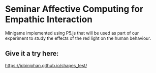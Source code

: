 # Seminar Affective Computing for Empathic Interaction
Minigame implemented using P5.js that will be used as part of our experiment to study the effects of the red light on the human behaviour.
## Give it a try here: 
https://jobinjohan.github.io/shapes_test/
